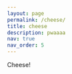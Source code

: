 ```yaml
---
layout: page
permalink: /cheese/
title: cheese
description: pwaaaa
nav: true
nav_order: 5
---
```

Cheese!